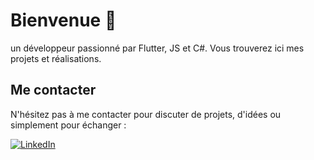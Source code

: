 # Bienvenue 👋

un développeur passionné par Flutter, JS et C#. Vous trouverez ici mes projets et réalisations.

## Me contacter

N'hésitez pas à me contacter pour discuter de projets, d'idées ou simplement pour échanger :

[![LinkedIn](https://img.icons8.com/color/48/000000/linkedin.png)](https://www.linkedin.com/in/johan-anquetil-b3038027/)
